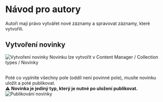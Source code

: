 # Návod pro autory
Autoři mají právo vytvářet nové záznamy a spravovat záznamy, které vytvořili.

## Vytvoření novinky
![Vytvoření novinky](https://user-images.githubusercontent.com/57263460/237024052-2faeeb40-8673-42ea-b93e-a74914ec5690.jpg)
Novinku lze vytvořit v Content Manager / Collection types / Novinky
<br />
<br />

Poté co vyplníte všechny pole (oddíl není povinné pole), musíte novinku uložit a poté publikovat.<br />
:warning: **Novinka je jediný typ, který je nutné po uložení publikovat.**
![Publikování novinky](https://user-images.githubusercontent.com/57263460/237029767-c4bb408c-a2ad-49d4-9ea2-92b0fba311ec.jpg)
